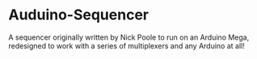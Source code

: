 # Auduino-Sequencer
A sequencer originally written by Nick Poole to run on an Arduino Mega, redesigned to work with a series of multiplexers and any Arduino at all!
